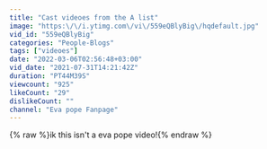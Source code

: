 ```yaml
---
title: "Cast videoes from the A list"
image: "https:\/\/i.ytimg.com\/vi\/559eQBlyBig\/hqdefault.jpg"
vid_id: "559eQBlyBig"
categories: "People-Blogs"
tags: ["videoes"]
date: "2022-03-06T02:56:48+03:00"
vid_date: "2021-07-31T14:21:42Z"
duration: "PT44M39S"
viewcount: "925"
likeCount: "29"
dislikeCount: ""
channel: "Eva pope Fanpage"
---
```

{% raw %}ik this isn't a eva pope video!{% endraw %}
